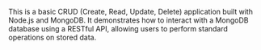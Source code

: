 This is a basic CRUD (Create, Read, Update, Delete) application built with Node.js and MongoDB. It demonstrates how to interact with a MongoDB database using a RESTful API, allowing users to perform standard operations on stored data.
